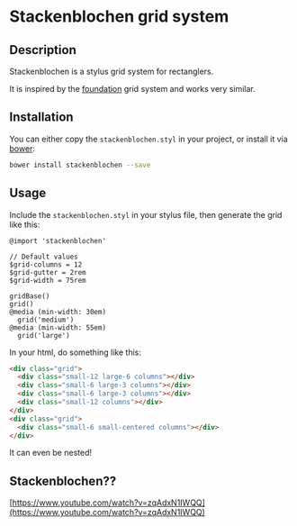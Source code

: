 # Stackenblochen grid system

## Description

Stackenblochen is a stylus grid system for rectanglers.

It is inspired by the [foundation](http://foundation.zurb.com/docs/components/grid.html) grid system and works very similar.

## Installation

You can either copy the `stackenblochen.styl` in your project, or install it via [bower](http://bower.io/):

```sh
bower install stackenblochen --save
```

## Usage

Include the `stackenblochen.styl` in your stylus file, then generate the grid like this:

```stylus
@import 'stackenblochen'

// Default values
$grid-columns = 12
$grid-gutter = 2rem
$grid-width = 75rem

gridBase()
grid()
@media (min-width: 30em)
  grid('medium')
@media (min-width: 55em)
  grid('large')
```

In your html, do something like this:

```html
<div class="grid">
  <div class="small-12 large-6 columns"></div>
  <div class="small-6 large-3 columns"></div>
  <div class="small-6 large-3 columns"></div>
  <div class="small-12 columns"></div>
</div>
<div class="grid">
  <div class="small-6 small-centered columns"></div>
</div>
```

It can even be nested!

## Stackenblochen??

[https://www.youtube.com/watch?v=zqAdxN1IWQQ](https://www.youtube.com/watch?v=zqAdxN1IWQQ)
